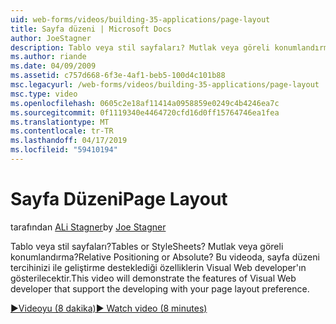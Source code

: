 ```yaml
---
uid: web-forms/videos/building-35-applications/page-layout
title: Sayfa düzeni | Microsoft Docs
author: JoeStagner
description: Tablo veya stil sayfaları? Mutlak veya göreli konumlandırma? Bu video ile yo geliştirme destekleyen Visual Web developer özelliklerini gösteren...
ms.author: riande
ms.date: 04/09/2009
ms.assetid: c757d668-6f3e-4af1-beb5-100d4c101b88
msc.legacyurl: /web-forms/videos/building-35-applications/page-layout
msc.type: video
ms.openlocfilehash: 0605c2e18af11414a0958859e0249c4b4246ea7c
ms.sourcegitcommit: 0f1119340e4464720cfd16d0ff15764746ea1fea
ms.translationtype: MT
ms.contentlocale: tr-TR
ms.lasthandoff: 04/17/2019
ms.locfileid: "59410194"
---
```

# <a name="page-layout"></a><span data-ttu-id="1834a-105">Sayfa Düzeni</span><span class="sxs-lookup"><span data-stu-id="1834a-105">Page Layout</span></span>

<span data-ttu-id="1834a-106">tarafından [ALi Stagner](https://github.com/JoeStagner)</span><span class="sxs-lookup"><span data-stu-id="1834a-106">by [Joe Stagner](https://github.com/JoeStagner)</span></span>

<span data-ttu-id="1834a-107">Tablo veya stil sayfaları?</span><span class="sxs-lookup"><span data-stu-id="1834a-107">Tables or StyleSheets?</span></span> <span data-ttu-id="1834a-108">Mutlak veya göreli konumlandırma?</span><span class="sxs-lookup"><span data-stu-id="1834a-108">Relative Positioning or Absolute?</span></span> <span data-ttu-id="1834a-109">Bu videoda, sayfa düzeni tercihinizi ile geliştirme desteklediği özelliklerin Visual Web developer'ın gösterilecektir.</span><span class="sxs-lookup"><span data-stu-id="1834a-109">This video will demonstrate the features of Visual Web developer that support the developing with your page layout preference.</span></span>

[<span data-ttu-id="1834a-110">&#9654;Videoyu (8 dakika)</span><span class="sxs-lookup"><span data-stu-id="1834a-110">&#9654; Watch video (8 minutes)</span></span>](https://channel9.msdn.com/Blogs/ASP-NET-Site-Videos/page-layout)
